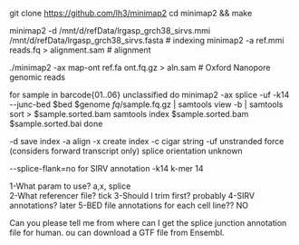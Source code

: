 

git clone https://github.com/lh3/minimap2
cd minimap2 && make

minimap2 -d /mnt/d/refData/lrgasp_grch38_sirvs.mmi /mnt/d/refData/lrgasp_grch38_sirvs.fasta                     # indexing
minimap2 -a ref.mmi reads.fq > alignment.sam   # alignment

./minimap2 -ax map-ont ref.fa ont.fq.gz > aln.sam  # Oxford Nanopore genomic reads

for sample in barcode{01..06} unclassified
do minimap2 -ax splice -uf -k14 --junc-bed  $bed $genome $fq/$sample.fq.gz | samtools view -b | samtools sort > $sample.sorted.bam
samtools index $sample.sorted.bam $sample.sorted.bai
done

-d save index
-a align 
-x create index
-c cigar string
-uf unstranded force (considers forward transcript only)
splice   orientation unknown

--splice-flank=no for SIRV annotation 
-k14 k-mer 14

 1-What param to use? a,x, splice  
 2-What referencer file? tick
 3-Should I trim first? probably
 4-SIRV annotations? later
 5-BED file annotations for each cell line?? NO

 Can you please tell me from where can I get the splice junction annotation file for human.
 ou can download a GTF file from Ensembl.



